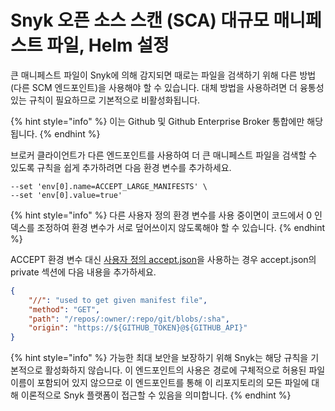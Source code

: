 # Snyk 오픈 소스 스캔 (SCA) 대규모 매니페스트 파일, Helm 설정

큰 매니페스트 파일이 Snyk에 의해 감지되면 때로는 파일을 검색하기 위해 다른 방법 (다른 SCM 엔드포인트)을 사용해야 할 수 있습니다. 대체 방법을 사용하려면 더 융통성 있는 규칙이 필요하므로 기본적으로 비활성화됩니다.&#x20;

{% hint style="info" %}
이는 Github 및 Github Enterprise Broker 통합에만 해당됩니다.&#x20;
{% endhint %}

브로커 클라이언트가 다른 엔드포인트를 사용하여 더 큰 매니페스트 파일을 검색할 수 있도록 규칙을 쉽게 추가하려면 다음 환경 변수를 추가하세요.

```console
--set 'env[0].name=ACCEPT_LARGE_MANIFESTS' \
--set 'env[0].value=true'
```

{% hint style="info" %}
다른 사용자 정의 환경 변수를 사용 중이면이 코드에서 0 인덱스를 조정하여 환경 변수가 서로 덮어쓰이지 않도록해야 할 수 있습니다.
{% endhint %}

ACCEPT 환경 변수 대신 [사용자 정의 accept.json](https://docs.snyk.io/enterprise-setup/snyk-broker/install-and-configure-snyk-broker/advanced-configuration-for-helm-chart-installation/adding-custom-accept.json-for-helm-installation)을 사용하는 경우 accept.json의 private 섹션에 다음 내용을 추가하세요.

```json
{
    "//": "used to get given manifest file",
    "method": "GET",
    "path": "/repos/:owner/:repo/git/blobs/:sha",
    "origin": "https://${GITHUB_TOKEN}@${GITHUB_API}"
}
```

{% hint style="info" %}
가능한 최대 보안을 보장하기 위해 Snyk는 해당 규칙을 기본적으로 활성화하지 않습니다. 이 엔드포인트의 사용은 경로에 구체적으로 허용된 파일 이름이 포함되어 있지 않으므로 이 엔드포인트를 통해 이 리포지토리의 모든 파일에 대해 이론적으로 Snyk 플랫폼이 접근할 수 있음을 의미합니다.
{% endhint %}